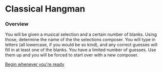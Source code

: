 # Classical Hangman

### Overview

You will be given a musical selection and a certain number of blanks. Using those, determine the name of the the selections composer. You will type in letters (all lowercase, if you would be so kind), and any correct guesses will fill in at least one of the blanks. You have a limited number of guesses. Use them up and you will be forced to start over with a new composer.

[Begin whenever you're ready](hangman.html)